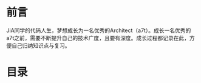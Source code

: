 # 前言
JiA同学的代码人生，梦想成长为一名优秀的Architect（a7t）。成长一名优秀的a7t之前，需要不断提升自己的技术广度，且要有深度。成长过程都记录在此，方便自己归纳知识点与复习。
# 目录
